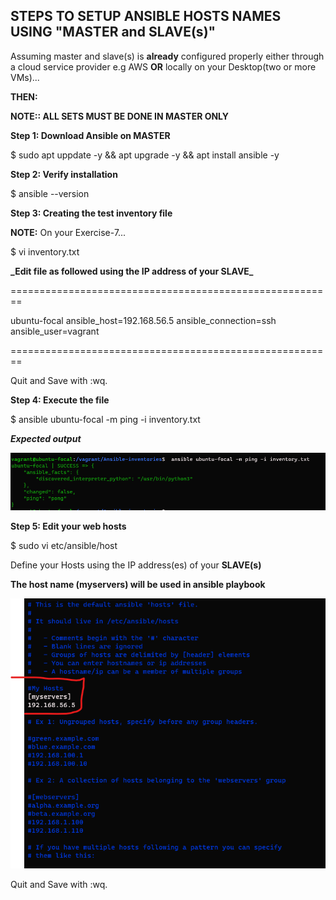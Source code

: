 ## STEPS TO SETUP ANSIBLE HOSTS NAMES USING "MASTER and SLAVE(s)"

Assuming master and slave(s) is **already** configured properly either through a cloud service provider e.g AWS **OR** locally on your Desktop(two or more VMs)...

**THEN:**

**NOTE:: ALL SETS MUST BE DONE IN MASTER ONLY**

**Step 1: Download Ansible on MASTER**

$ sudo apt uppdate -y && apt upgrade -y && apt install ansible -y

**Step 2: Verify installation**

$ ansible --version

**Step 3: Creating the test inventory file**

**NOTE:** On your Exercise-7...

$ vi inventory.txt

**\_Edit file as followed using the IP address of your **SLAVE**\_**

========================================================

ubuntu-focal ansible_host=192.168.56.5 ansible_connection=ssh ansible_user=vagrant

========================================================

Quit and Save with :wq.

**Step 4: Execute the file**

$ ansible ubuntu-focal -m ping -i inventory.txt

**_Expected output_**

![output](./image/out.png)

**Step 5: Edit your web hosts**

$ sudo vi etc/ansible/host

Define your Hosts using the IP address(es) of your **SLAVE(s)**

**The host name **(myservers)** will be used in ansible playbook**

![output](./image/hosts.png)

Quit and Save with :wq.
